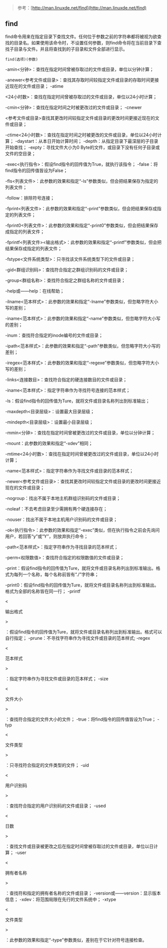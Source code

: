 > 参考：[http://man.linuxde.net/find](http://man.linuxde.net/find)

## find

find命令用来在指定目录下查找文件。任何位于参数之前的字符串都将被视为欲查找的目录名。如果使用该命令时，不设置任何参数，则find命令将在当前目录下查找子目录与文件。并且将查找到的子目录和文件全部进行显示。

```
find(选项)(参数)
```

-amin&lt;分钟&gt;：查找在指定时间曾被存取过的文件或目录，单位以分钟计算；

-anewer&lt;参考文件或目录&gt;：查找其存取时间较指定文件或目录的存取时间更接近现在的文件或目录； -atime

&lt;24小时数&gt;：查找在指定时间曾被存取过的文件或目录，单位以24小时计算；

-cmin&lt;分钟&gt;：查找在指定时间之时被更改过的文件或目录； -cnewer

&lt;参考文件或目录&gt;查找其更改时间较指定文件或目录的更改时间更接近现在的文件或目录；

-ctime&lt;24小时数&gt;：查找在指定时间之时被更改的文件或目录，单位以24小时计算； -daystart：从本日开始计算时间； -depth：从指定目录下最深层的子目录开始查找； -expty：寻找文件大小为0 Byte的文件，或目录下没有任何子目录或文件的空目录；

-exec&lt;执行指令&gt;：假设find指令的回传值为True，就执行该指令； -false：将find指令的回传值皆设为False；

-fls&lt;列表文件&gt;：此参数的效果和指定“-ls”参数类似，但会把结果保存为指定的列表文件；

-follow：排除符号连接；

-fprint&lt;列表文件&gt;：此参数的效果和指定“-print”参数类似，但会把结果保存成指定的列表文件；

-fprint0&lt;列表文件&gt;：此参数的效果和指定“-print0”参数类似，但会把结果保存成指定的列表文件；

-fprintf&lt;列表文件&gt;&lt;输出格式&gt;：此参数的效果和指定“-printf”参数类似，但会把结果保存成指定的列表文件；

-fstype&lt;文件系统类型&gt;：只寻找该文件系统类型下的文件或目录；

-gid&lt;群组识别码&gt;：查找符合指定之群组识别码的文件或目录；

-group&lt;群组名称&gt;：查找符合指定之群组名称的文件或目录；

-help或——help：在线帮助；

-ilname&lt;范本样式&gt;：此参数的效果和指定“-lname”参数类似，但忽略字符大小写的差别；

-iname&lt;范本样式&gt;：此参数的效果和指定“-name”参数类似，但忽略字符大小写的差别；

-inum：查找符合指定的inode编号的文件或目录；

-ipath&lt;范本样式&gt;：此参数的效果和指定“-path”参数类似，但忽略字符大小写的差别；

-iregex&lt;范本样式&gt;：此参数的效果和指定“-regexe”参数类似，但忽略字符大小写的差别；

-links&lt;连接数目&gt;：查找符合指定的硬连接数目的文件或目录；

-iname&lt;范本样式&gt;：指定字符串作为寻找符号连接的范本样式；

-ls：假设find指令的回传值为Ture，就将文件或目录名称列出到标准输出；

-maxdepth&lt;目录层级&gt;：设置最大目录层级；

-mindepth&lt;目录层级&gt;：设置最小目录层级；

-mmin&lt;分钟&gt;：查找在指定时间曾被更改过的文件或目录，单位以分钟计算；

-mount：此参数的效果和指定“-xdev”相同；

-mtime&lt;24小时数&gt;：查找在指定时间曾被更改过的文件或目录，单位以24小时计算；

-name&lt;范本样式&gt;：指定字符串作为寻找文件或目录的范本样式；

-newer&lt;参考文件或目录&gt;：查找其更改时间较指定文件或目录的更改时间更接近现在的文件或目录；

-nogroup：找出不属于本地主机群组识别码的文件或目录；

-noleaf：不去考虑目录至少需拥有两个硬连接存在；

-nouser：找出不属于本地主机用户识别码的文件或目录；

-ok&lt;执行指令&gt;：此参数的效果和指定“-exec”类似，但在执行指令之前会先询问用户，若回答“y”或“Y”，则放弃执行命令；

-path&lt;范本样式&gt;：指定字符串作为寻找目录的范本样式；

-perm&lt;权限数值&gt;：查找符合指定的权限数值的文件或目录；

-print：假设find指令的回传值为Ture，就将文件或目录名称列出到标准输出。格式为每列一个名称，每个名称前皆有“./”字符串；

-print0：假设find指令的回传值为Ture，就将文件或目录名称列出到标准输出。格式为全部的名称皆在同一行； -printf

&lt;

输出格式

&gt;

：假设find指令的回传值为Ture，就将文件或目录名称列出到标准输出。格式可以自行指定； -prune：不寻找字符串作为寻找文件或目录的范本样式; -regex

&lt;

范本样式

&gt;

：指定字符串作为寻找文件或目录的范本样式； -size

&lt;

文件大小

&gt;

：查找符合指定的文件大小的文件； -true：将find指令的回传值皆设为True； -typ

&lt;

文件类型

&gt;

：只寻找符合指定的文件类型的文件； -uid

&lt;

用户识别码

&gt;

：查找符合指定的用户识别码的文件或目录； -used

&lt;

日数

&gt;

：查找文件或目录被更改之后在指定时间曾被存取过的文件或目录，单位以日计算； -user

&lt;

拥有者名称

&gt;

：查找符和指定的拥有者名称的文件或目录； -version或——version：显示版本信息； -xdev：将范围局限在先行的文件系统中； -xtype

&lt;

文件类型

&gt;

：此参数的效果和指定“-type”参数类似，差别在于它针对符号连接检查。

